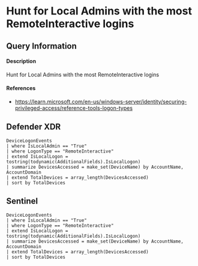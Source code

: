 # Hunt for Local Admins with the most RemoteInteractive logins

## Query Information

#### Description
Hunt for Local Admins with the most RemoteInteractive logins

#### References
- https://learn.microsoft.com/en-us/windows-server/identity/securing-privileged-access/reference-tools-logon-types

## Defender XDR
```KQL
DeviceLogonEvents
| where IsLocalAdmin == "True"
| where LogonType == "RemoteInteractive"
| extend IsLocalLogon = tostring(todynamic(AdditionalFields).IsLocalLogon)
| summarize DevicesAccessed = make_set(DeviceName) by AccountName, AccountDomain
| extend TotalDevices = array_length(DevicesAccessed)
| sort by TotalDevices
```

## Sentinel
```KQL
DeviceLogonEvents
| where IsLocalAdmin == "True"
| where LogonType == "RemoteInteractive"
| extend IsLocalLogon = tostring(todynamic(AdditionalFields).IsLocalLogon)
| summarize DevicesAccessed = make_set(DeviceName) by AccountName, AccountDomain
| extend TotalDevices = array_length(DevicesAccessed)
| sort by TotalDevices
```
